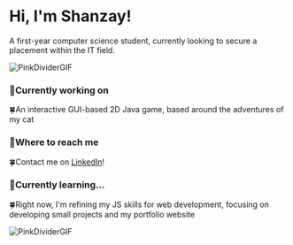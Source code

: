 # Hi, I'm Shanzay! 


A first-year computer science student, currently looking to secure a placement within the IT field.


![PinkDividerGIF](https://github.com/user-attachments/assets/2634982c-13f2-4211-8981-593db413f3f5)

### 🌸Currently working on
 🍀An interactive GUI-based 2D Java game, based around the adventures of my cat
### 🌸Where to reach me
  🍀Contact me on [LinkedIn](https://www.linkedin.com/in/shanzaya/)!
### 🌸Currently learning...
  🍀Right now, I'm refining my JS skills for web development, focusing on developing small projects and my portfolio website

  
![PinkDividerGIF](https://github.com/user-attachments/assets/2634982c-13f2-4211-8981-593db413f3f5)


